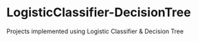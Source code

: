 # LogisticClassifier-DecisionTree
Projects implemented using Logistic Classifier &amp; Decision Tree 
